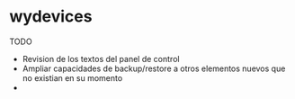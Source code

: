 # wydevices

TODO

<ul><li>
Revision de los textos del panel de control</li><li>
Ampliar capacidades de backup/restore a otros elementos nuevos que no existian en su momento</li><li>
</ul>
